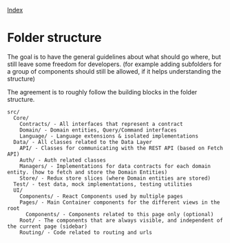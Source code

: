 [Index](./index.md)

# Folder structure

The goal is to have the general guidelines about what should go where, but still leave some freedom for developers.
(for example adding subfolders for a group of components should still be allowed, if it helps understanding the structure)

The agreement is to roughly follow the building blocks in the folder structure.

```
src/
  Core/
    Contracts/ - All interfaces that represent a contract
    Domain/ - Domain entities, Query/Command interfaces
    Language/ - Language extensions & isolated implementations
  Data/ - All classes related to the Data Layer
    API/ - Classes for communicating with the REST API (based on Fetch API)
    Auth/ - Auth related classes
    Managers/ - Implementations for data contracts for each domain entity. (how to fetch and store the Domain Entities)
    Store/ - Redux store slices (where Domain entities are stored)
  Test/ - test data, mock implementations, testing utilities
  UI/
    Components/ - React Components used by multiple pages
    Pages/ - Main Container components for the different views in the root
      Components/ - Components related to this page only (optional)
    Root/ - The components that are always visible, and independent of the current page (sidebar)
    Routing/ - Code related to routing and urls
```
